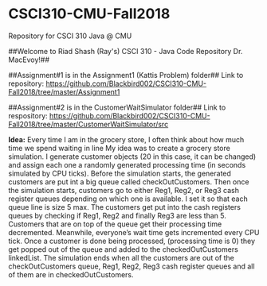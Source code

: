 # CSCI310-CMU-Fall2018
Repository for CSCI 310 Java @ CMU

##Welcome to Riad Shash (Ray's) CSCI 310 - Java Code Repository Dr. MacEvoy!##
<br>

##Assignment#1 is in the Assignment1 (Kattis Problem) folder##
Link to repository: https://github.com/Blackbird002/CSCI310-CMU-Fall2018/tree/master/Assignment1
<br>

##Assignment#2 is in the CustomerWaitSimulator folder##
Link to respository: https://github.com/Blackbird002/CSCI310-CMU-Fall2018/tree/master/CustomerWaitSimulator/src

**Idea:**
Every time I am in the grocery store, I often think about how much time we spend waiting in line  My idea was to create a grocery store simulation. I generate customer objects  (20 in this case, it  can be changed) and assign each one a randomly generated processing time (in seconds simulated by CPU ticks). 
Before the simulation starts, the generated customers are put int a big queue called checkOutCustomers. Then once the simulation starts, customers go to either Reg1, Reg2, or Reg3 cash register queues depending on which one is available. I set it so that each queue line is size 5 max. The customers get put into the cash registers queues by checking if Reg1, Reg2 and finally Reg3 are less than 5. Customers that are on top of the queue get their processing time decremented. Meanwhile, everyone’s wait time gets incremented every CPU tick. Once a customer is done being processed, (processing time is 0) they get popped out of the queue and added to the checkedOutCustomers linkedList. The simulation ends when all the customers are out of the checkOutCustomers queue, Reg1, Reg2, Reg3 cash register queues and all of them are in checkedOutCustomers. 






